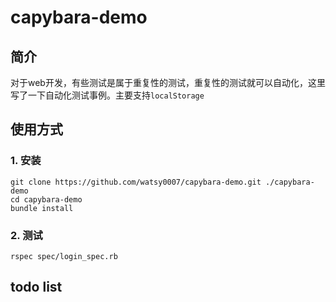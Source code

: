 # capybara-demo

## 简介
对于web开发，有些测试是属于重复性的测试，重复性的测试就可以自动化，这里写了一下自动化测试事例。主要支持`localStorage`

## 使用方式

### 1. 安装

```shell
git clone https://github.com/watsy0007/capybara-demo.git ./capybara-demo
cd capybara-demo
bundle install
```

### 2. 测试

```shell
rspec spec/login_spec.rb
```

## todo list
